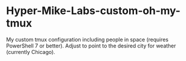 # Hyper-Mike-Labs-custom-oh-my-tmux
My custom tmux configuration including people in space (requires PowerShell 7 or better). Adjust to point to the desired city for weather (currently Chicago). 
